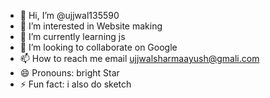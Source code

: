 - 👋 Hi, I’m @ujjwal135590
- 👀 I’m interested in Website making 
- 🌱 I’m currently learning js
- 💞️ I’m looking to collaborate on Google 
- 📫 How to reach me email ujjwalsharmaayush@gmali.com
- 😄 Pronouns: bright Star 
- ⚡ Fun fact: i also do sketch 

<!---
ujjwal135590/ujjwal135590 is a ✨ special ✨ repository because its `README.md` (this file) appears on your GitHub profile.
You can click the Preview link to take a look at your changes.
--->
